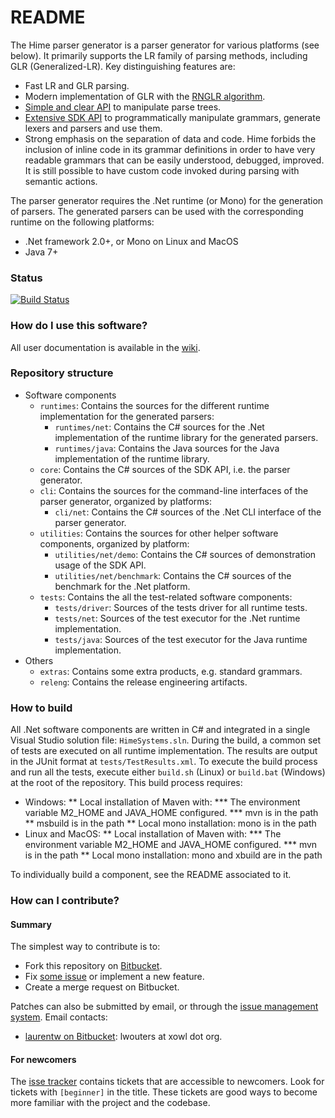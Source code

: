 # README #

The Hime parser generator is a parser generator for various platforms (see below). It primarily supports the LR family of parsing methods, including GLR (Generalized-LR). Key distinguishing features are:

* Fast LR and GLR parsing.
* Modern implementation of GLR with the [RNGLR algorithm](http://portal.acm.org/citation.cfm?id=1146809.1146810&coll=DL&dl=GUIDE&CFID=9339017&CFTOKEN=49072692).
* [Simple and clear API](http://himedoc.bitbucket.org/v1.2.0/namespaceHime_1_1Redist.html) to manipulate parse trees.
* [Extensive SDK API](http://himedoc.bitbucket.org/v1.2.0/namespaceHime_1_1CentralDogma.html) to programmatically manipulate grammars, generate lexers and parsers and use them.
* Strong emphasis on the separation of data and code. Hime forbids the inclusion of inline code in its grammar definitions in order to have very readable grammars that can be easily understood, debugged, improved. It is still possible to have custom code invoked during parsing with semantic actions.

The parser generator requires the .Net runtime (or Mono) for the generation of parsers. The generated parsers can be used with the corresponding runtime on the following platforms:

* .Net framework 2.0+, or Mono on Linux and MacOS
* Java 7+



### Status ###

[ ![Build Status](https://www.codeship.io/projects/187d0060-f89b-0131-618b-4abf95291133/status?branch=default)](https://www.codeship.io/projects/28719)



### How do I use this software? ###

All user documentation is available in the [wiki](https://bitbucket.org/laurentw/hime/wiki/Home).



### Repository structure ###

* Software components
	* `runtimes`: Contains the sources for the different runtime implementation for the generated parsers:
		* `runtimes/net`: Contains the C# sources for the .Net implementation of the runtime library for the generated parsers.
		* `runtimes/java`: Contains the Java sources for the Java implementation of the runtime library.
	* `core`: Contains the C# sources of the SDK API, i.e. the parser generator.
	* `cli`: Contains the sources for the command-line interfaces of the parser generator, organized by platforms:
		* `cli/net`: Contains the C# sources of the .Net CLI interface of the parser generator.
	* `utilities`: Contains the sources for other helper software components, organized by platform:
		* `utilities/net/demo`: Contains the C# sources of demonstration usage of the SDK API.
		* `utilities/net/benchmark`: Contains the C# sources of the benchmark for the .Net platform.
	* `tests`: Contains the all the test-related software components:
		* `tests/driver`: Sources of the tests driver for all runtime tests.
		* `tests/net`: Sources of the test executor for the .Net runtime implementation.
		* `tests/java`: Sources of the test executor for the Java runtime implementation.
* Others
	* `extras`: Contains some extra products, e.g. standard grammars.
	* `releng`: Contains the release engineering artifacts.



### How to build ###

All .Net software components are written in C# and integrated in a single Visual Studio solution file: `HimeSystems.sln`.
During the build, a common set of tests are executed on all runtime implementation.
The results are output in the JUnit format at `tests/TestResults.xml`.
To execute the build process and run all the tests, execute either `build.sh` (Linux) or `build.bat` (Windows) at the root of the repository.
This build process requires:
* Windows:
** Local installation of Maven with:
*** The environment variable M2_HOME and JAVA_HOME configured.
*** mvn is in the path
** msbuild is in the path
** Local mono installation: mono is in the path
* Linux and MacOS:
** Local installation of Maven with:
*** The environment variable M2_HOME and JAVA_HOME configured.
*** mvn is in the path
** Local mono installation: mono and xbuild are in the path

To individually build a component, see the README associated to it.



### How can I contribute? ###

#### Summary ####

The simplest way to contribute is to:

* Fork this repository on [Bitbucket](https://bitbucket.org/laurentw/hime).
* Fix [some issue](https://bitbucket.org/laurentw/hime/issues?status=new&status=open) or implement a new feature.
* Create a merge request on Bitbucket.

Patches can also be submitted by email, or through the [issue management system](https://bitbucket.org/laurentw/hime/issues). Email contacts:

* [laurentw on Bitbucket](https://bitbucket.org/laurentw): lwouters at xowl dot org.

#### For newcomers ####

The [isse tracker](https://bitbucket.org/laurentw/hime/issues) contains tickets that are accessible to newcomers. Look for tickets with `[beginner]` in the title. These tickets are good ways to become more familiar with the project and the codebase.
